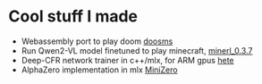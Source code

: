 # Cool stuff I made 
- Webassembly port to play doom [doosms](https://github.com/pythonlearner1025/doomsm.git)
- Run Qwen2-VL model finetuned to play minecraft, [minerl_0.3.7](https://github.com/pythonlearner1025/minerl_0.3.7) 
- Deep-CFR network trainer in c++/mlx, for ARM gpus [hete](https://github.com/pythonlearner1025/hete) 
- AlphaZero implementation in mlx [MiniZero](https://github.com/pythonlearner1025/MiniZero)
